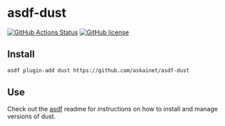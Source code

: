 # asdf-dust

[![GitHub Actions Status](https://github.com/askainet/asdf-dust/workflows/Main%20workflow/badge.svg?branch=main)](https://github.com/askainet/asdf-dust/actions)
[![GitHub license](https://img.shields.io/github/license/askainet/asdf-dust?style=plastic)](https://github.com/askainet/asdf-dust/blob/main/LICENSE)

## Install

```bash
asdf plugin-add dust https://github.com/askainet/asdf-dust
```

## Use

Check out the [asdf](https://github.com/asdf-vm/asdf) readme for instructions on how to install and manage versions of dust.
